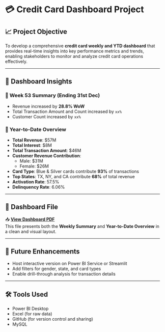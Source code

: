 # 💳 Credit Card Dashboard Project

## 📈 Project Objective
To develop a comprehensive **credit card weekly and YTD dashboard** that provides real-time insights into key performance metrics and trends, enabling stakeholders to monitor and analyze credit card operations effectively.

---

## 🧠 Dashboard Insights

### 🔹 Week 53 Summary (Ending 31st Dec)
- Revenue increased by **28.8% WoW**
- Total Transaction Amount and Count increased by `xx%`
- Customer Count increased by `xx%`

### 🔹 Year-to-Date Overview
- **Total Revenue**: $57M  
- **Total Interest**: $8M  
- **Total Transaction Amount**: $46M  
- **Customer Revenue Contribution**:
  - Male: $31M
  - Female: $26M
- **Card Type**: Blue & Silver cards contribute **93%** of transactions  
- **Top States**: TX, NY, and CA contribute **68%** of total revenue  
- **Activation Rate**: 57.5%  
- **Delinquency Rate**: 6.06%

---

## 📄 Dashboard File

📥 **[View Dashboard PDF](./credit_card_financials_customer_report.pdf)**  
This file presents both the **Weekly Summary** and **Year-to-Date Overview** in a clean and visual layout.

---

## 🚀 Future Enhancements
- Host interactive version on Power BI Service or Streamlit
- Add filters for gender, state, and card types
- Enable drill-through analysis for transaction details

---

## 🛠️ Tools Used
- Power BI Desktop
- Excel (for raw data)
- GitHub (for version control and sharing)
- MySQL
